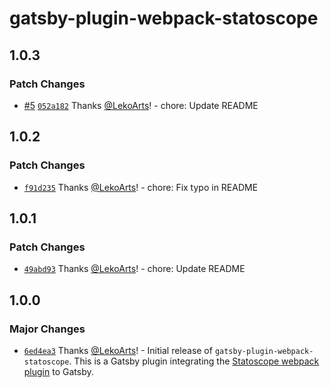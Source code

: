 # gatsby-plugin-webpack-statoscope

## 1.0.3

### Patch Changes

- [#5](https://github.com/LekoArts/gatsby-plugin-webpack-statoscope/pull/5) [`052a182`](https://github.com/LekoArts/gatsby-plugin-webpack-statoscope/commit/052a18235301ee898728a3a9c82d23090c8f2d06) Thanks [@LekoArts](https://github.com/LekoArts)! - chore: Update README

## 1.0.2

### Patch Changes

- [`f91d235`](https://github.com/LekoArts/gatsby-plugin-webpack-statoscope/commit/f91d235fc57eb9758ac9eea46abd5ef95ecc1f83) Thanks [@LekoArts](https://github.com/LekoArts)! - chore: Fix typo in README

## 1.0.1

### Patch Changes

- [`49abd93`](https://github.com/LekoArts/gatsby-plugin-webpack-statoscope/commit/49abd93db26a7013a00dcb5c69d73c30e9b9e04f) Thanks [@LekoArts](https://github.com/LekoArts)! - chore: Update README

## 1.0.0

### Major Changes

- [`6ed4ea3`](https://github.com/LekoArts/gatsby-plugin-webpack-statoscope/commit/6ed4ea3601b74f7e194379b0d1425f65012ee6bf) Thanks [@LekoArts](https://github.com/LekoArts)! - Initial release of `gatsby-plugin-webpack-statoscope`. This is a Gatsby plugin integrating the [Statoscope webpack plugin](https://github.com/statoscope/statoscope/tree/master/packages/webpack-plugin) to Gatsby.
